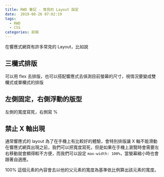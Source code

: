 ```yaml
---
title: RWD 筆記 - 常見的 Layout 設定
date:  2019-08-26 07:02:19
tags: 
  - RWD
  - CSS
categories: 前端
---
```


在響應式網頁有許多常見的 Layout，比如說

## 三欗式排版
可以用 flex 去排版，也可以搭配響應式去偵測目前螢幕的尺寸，視情況要變成雙欗式或單欗式的排版

## 左側固定，右側浮動的版型
左側的寬度寫死，右側寫 % 


## 禁止 X 軸出現
通常響應式的 layout 為了在手機上有比較好的體驗，會特別排版讓 X 軸不能滑動
在響應式網頁出現之前，我們可以把寬度寫死，但是如果在手機上瀏覽時會需要左右移動就會顯得較不方便，而我們可以設定 `max-width: 100%`，當螢幕縮小時也會跟著自適應。

100% 這個元素的內容會去以他的父元素的寬度為基準依比例算出該元素的寬度。
